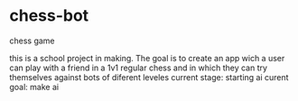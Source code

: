 # chess-bot
chess game 

this is a school project in making. The goal is to create an app wich a user can play with a friend in a 1v1 regular chess and in which they can try themselves against bots of diferent leveles
current stage: starting ai
curent goal: make ai
